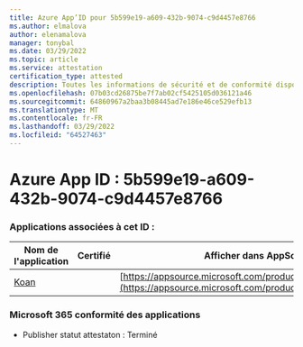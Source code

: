 ```yaml
---
title: Azure App’ID pour 5b599e19-a609-432b-9074-c9d4457e8766
ms.author: elmalova
author: elenamalova
manager: tonybal
ms.date: 03/29/2022
ms.topic: article
ms.service: attestation
certification_type: attested
description: Toutes les informations de sécurité et de conformité disponibles pour 5b599e19-a609-432b-9074-c9d4457e8766.
ms.openlocfilehash: 07b03cd26875be7f7ab02cf5425105d036121a46
ms.sourcegitcommit: 64860967a2baa3b08445ad7e186e46ce529efb13
ms.translationtype: MT
ms.contentlocale: fr-FR
ms.lasthandoff: 03/29/2022
ms.locfileid: "64527463"
---
```

# <a name="azure-app-id-5b599e19-a609-432b-9074-c9d4457e8766"></a>Azure App ID : 5b599e19-a609-432b-9074-c9d4457e8766


### <a name="apps-associated-with-this-id"></a>Applications associées à cet ID :
| **Nom de l'application** | **Certifié** | **Afficher dans AppSource** |
|--------------|---------------|-----------------------|
| [Koan](../forward/WA200002936.md) |  | [https://appsource.microsoft.com/product/office/WA200002936](https://appsource.microsoft.com/product/office/WA200002936) |

### <a name="microsoft-365-app-compliance-status"></a>Microsoft 365 conformité des applications
- Publisher statut attestaton : Terminé
